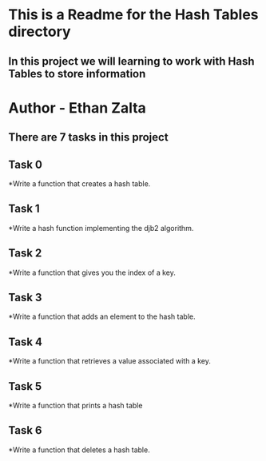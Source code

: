 # This is a Readme for the Hash Tables directory
## In this project we will learning to work with Hash Tables to store information

# Author - Ethan Zalta

## There are 7 tasks in this project


## **Task 0**
*Write a function that creates a hash table.

## **Task 1**
*Write a hash function implementing the djb2 algorithm.

## **Task 2**
*Write a function that gives you the index of a key.

## **Task 3**
*Write a function that adds an element to the hash table.

## **Task 4**
*Write a function that retrieves a value associated with a key.

## **Task 5**
*Write a function that prints a hash table

## **Task 6**
*Write a function that deletes a hash table.
